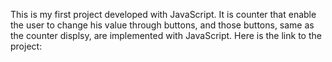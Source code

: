 This is my first project developed with JavaScript. It is counter that enable the user to change his value through buttons, and those buttons, same as the counter displsy,
are implemented with JavaScript.
Here is the link to the project:
